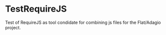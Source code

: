 TestRequireJS
=============

Test of RequireJS as tool condidate for combining js files for the Flat/Adagio project. 
